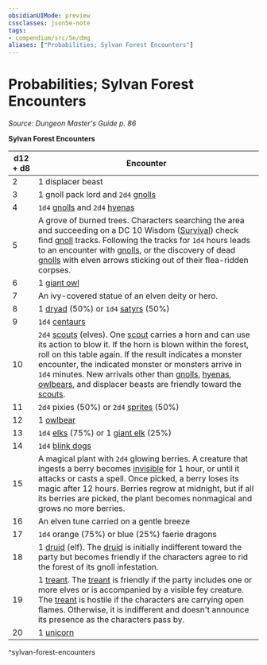 ```yaml
---
obsidianUIMode: preview
cssclasses: json5e-note
tags:
- compendium/src/5e/dmg
aliases: ["Probabilities; Sylvan Forest Encounters"]
---
```

# Probabilities; Sylvan Forest Encounters
*Source: Dungeon Master's Guide p. 86* 

**Sylvan Forest Encounters**

| d12 + d8 | Encounter |
|----------|-----------|
| 2 | 1 displacer beast |
| 3 | 1 gnoll pack lord and `2d4` [gnolls](compendium/bestiary/humanoid/gnoll.md) |
| 4 | `1d4` [gnolls](compendium/bestiary/humanoid/gnoll.md) and `2d4` [hyenas](compendium/bestiary/beast/hyena.md) |
| 5 | A grove of burned trees. Characters searching the area and succeeding on a DC 10 Wisdom ([Survival](rules/skills.md#Survival)) check find [gnoll](compendium/bestiary/humanoid/gnoll.md) tracks. Following the tracks for `1d4` hours leads to an encounter with [gnolls](compendium/bestiary/humanoid/gnoll.md), or the discovery of dead [gnolls](compendium/bestiary/humanoid/gnoll.md) with elven arrows sticking out of their flea-ridden corpses. |
| 6 | 1 [giant owl](compendium/bestiary/beast/giant-owl.md) |
| 7 | An ivy-covered statue of an elven deity or hero. |
| 8 | 1 [dryad](compendium/bestiary/fey/dryad.md) (50%) or `1d4` [satyrs](compendium/bestiary/fey/satyr.md) (50%) |
| 9 | `1d4` [centaurs](compendium/bestiary/monstrosity/centaur.md) |
| 10 | `2d4` [scouts](compendium/bestiary/humanoid/scout.md) (elves). One [scout](compendium/bestiary/humanoid/scout.md) carries a horn and can use its action to blow it. If the horn is blown within the forest, roll on this table again. If the result indicates a monster encounter, the indicated monster or monsters arrive in `1d4` minutes. New arrivals other than [gnolls](compendium/bestiary/humanoid/gnoll.md), [hyenas](compendium/bestiary/beast/hyena.md), [owlbears](compendium/bestiary/monstrosity/owlbear.md), and displacer beasts are friendly toward the [scouts](compendium/bestiary/humanoid/scout.md). |
| 11 | `2d4` pixies (50%) or `2d4` [sprites](compendium/bestiary/fey/sprite.md) (50%) |
| 12 | 1 [owlbear](compendium/bestiary/monstrosity/owlbear.md) |
| 13 | `1d4` [elks](compendium/bestiary/beast/elk.md) (75%) or 1 [giant elk](compendium/bestiary/beast/giant-elk.md) (25%) |
| 14 | `1d4` [blink dogs](compendium/bestiary/fey/blink-dog.md) |
| 15 | A magical plant with `2d4` glowing berries. A creature that ingests a berry becomes [invisible](rules/conditions.md#invisible) for 1 hour, or until it attacks or casts a spell. Once picked, a berry loses its magic after 12 hours. Berries regrow at midnight, but if all its berries are picked, the plant becomes nonmagical and grows no more berries. |
| 16 | An elven tune carried on a gentle breeze |
| 17 | `1d4` orange (75%) or blue (25%) faerie dragons |
| 18 | 1 [druid](compendium/bestiary/humanoid/druid.md) (elf). The [druid](compendium/bestiary/humanoid/druid.md) is initially indifferent toward the party but becomes friendly if the characters agree to rid the forest of its gnoll infestation. |
| 19 | 1 [treant](compendium/bestiary/plant/treant.md). The [treant](compendium/bestiary/plant/treant.md) is friendly if the party includes one or more elves or is accompanied by a visible fey creature. The [treant](compendium/bestiary/plant/treant.md) is hostile if the characters are carrying open flames. Otherwise, it is indifferent and doesn't announce its presence as the characters pass by. |
| 20 | 1 [unicorn](compendium/bestiary/celestial/unicorn.md) |
^sylvan-forest-encounters